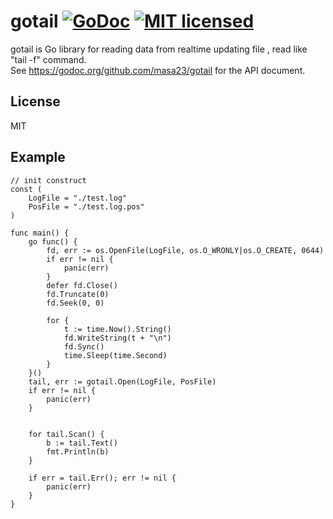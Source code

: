 # gotail [![GoDoc](https://godoc.org/github.com/masa23/gotail?status.svg)](https://godoc.org/github.com/masa23/gotail) [![MIT licensed](https://img.shields.io/badge/license-MIT-blue.svg)](https://raw.githubusercontent.com/hyperium/hyper/master/LICENSE)

gotail is Go library for reading data from realtime updating file , read like "tail -f" command.  
See https://godoc.org/github.com/masa23/gotail for the API document.

## License
MIT

## Example

```
// init construct
const (
	LogFile = "./test.log"
	PosFile = "./test.log.pos"
)

func main() {
	go func() {
		fd, err := os.OpenFile(LogFile, os.O_WRONLY|os.O_CREATE, 0644)
		if err != nil {
			panic(err)
		}
		defer fd.Close()
		fd.Truncate(0)
		fd.Seek(0, 0)

		for {
			t := time.Now().String()
			fd.WriteString(t + "\n")
			fd.Sync()
			time.Sleep(time.Second)
		}
	}()
	tail, err := gotail.Open(LogFile, PosFile)
	if err != nil {
		panic(err)
	}


	for tail.Scan() {
		b := tail.Text()
		fmt.Println(b)
	}

	if err = tail.Err(); err != nil {
		panic(err)
	}
}
```
